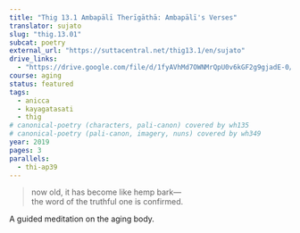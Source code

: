 ```yaml
---
title: "Thig 13.1 Ambapālī Therīgāthā: Ambapālī's Verses"
translator: sujato
slug: "thig.13.01"
subcat: poetry
external_url: "https://suttacentral.net/thig13.1/en/sujato"
drive_links:
  - "https://drive.google.com/file/d/1fyAVhMd7OWNMrQpU0v6kGF2g9gjadE-0/view?usp=drivesdk"
course: aging
status: featured
tags:
  - anicca
  - kayagatasati
  - thig
# canonical-poetry (characters, pali-canon) covered by wh135
# canonical-poetry (pali-canon, imagery, nuns) covered by wh349
year: 2019
pages: 3
parallels:
  - thi-ap39
---
```


> now old, it has become like hemp bark—  
the word of the truthful one is confirmed.

A guided meditation on the aging body.
